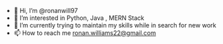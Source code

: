 - 👋 Hi, I’m @ronanwill97
- 👀 I’m interested in Python, Java , MERN Stack
- 🌱 I’m currently trying to maintain my skills while in search for new work
- 📫 How to reach me ronan.williams22@gmail.com

<!---
ronanwill97/ronanwill97 is a ✨ special ✨ repository because its `README.md` (this file) appears on your GitHub profile.
You can click the Preview link to take a look at your changes.
--->

